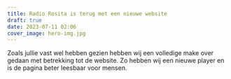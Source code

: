 ```yaml
---
title: Radio Rosita is terug met een nieuwe website
draft: true
date: 2023-07-11 02:06
cover_image: hero-img.jpg
---
```

Zoals jullie vast wel hebben gezien hebben wij een volledige make over gedaan met betrekking tot de website. Zo hebben wij een nieuwe player en is de pagina beter leesbaar voor mensen.